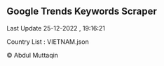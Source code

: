 

## Google Trends Keywords Scraper 
 
Last Update 25-12-2022 , 19:16:21

Country List :
VIETNAM.json



© Abdul Muttaqin 
